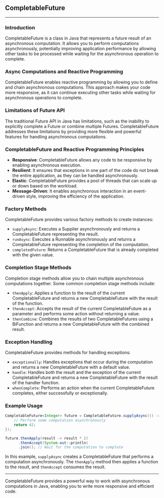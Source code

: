 ## CompletableFuture

---
### Introduction

CompletableFuture is a class in Java that represents a future result of an asynchronous computation. It allows you to perform computations asynchronously, potentially improving application performance by allowing other tasks to be processed while waiting for the asynchronous operation to complete.

### Async Computations and Reactive Programming

CompletableFuture enables reactive programming by allowing you to define and chain asynchronous computations. This approach makes your code more responsive, as it can continue executing other tasks while waiting for asynchronous operations to complete.

### Limitations of Future API

The traditional Future API in Java has limitations, such as the inability to explicitly complete a Future or combine multiple Futures. CompletableFuture addresses these limitations by providing more flexible and powerful features for handling asynchronous computations.

### CompletableFuture and Reactive Programming Principles

- **Responsive**: CompletableFuture allows any code to be responsive by enabling asynchronous execution.
- **Resilient**: It ensures that exceptions in one part of the code do not break the entire application, as they can be handled asynchronously.
- **Elastic**: CompletableFuture provides a pool of threads that can scale up or down based on the workload.
- **Message-Driven**: It enables asynchronous interaction in an event-driven style, improving the efficiency of the application.

### Factory Methods

CompletableFuture provides various factory methods to create instances:

- `supplyAsync`: Executes a Supplier asynchronously and returns a CompletableFuture representing the result.
- `runAsync`: Executes a Runnable asynchronously and returns a CompletableFuture representing the completion of the computation.
- `completedFuture`: Returns a CompletableFuture that is already completed with the given value.

### Completion Stage Methods

Completion stage methods allow you to chain multiple asynchronous computations together. Some common completion stage methods include:

- `thenApply`: Applies a function to the result of the current CompletableFuture and returns a new CompletableFuture with the result of the function.
- `thenAccept`: Accepts the result of the current CompletableFuture as a parameter and performs some action without returning a value.
- `thenCombine`: Combines the results of two CompletableFutures using a BiFunction and returns a new CompletableFuture with the combined result.

### Exception Handling

CompletableFuture provides methods for handling exceptions:

- `exceptionally`: Handles exceptions that occur during the computation and returns a new CompletableFuture with a default value.
- `handle`: Handles both the result and the exception of the current CompletableFuture and returns a new CompletableFuture with the result of the handler function.
- `whenComplete`: Performs an action when the current CompletableFuture completes, either successfully or exceptionally.

### Example Usage

```java
CompletableFuture<Integer> future = CompletableFuture.supplyAsync(() -> {
    // Perform some computation asynchronously
    return 42;
});

future.thenApply(result -> result * 2)
      .thenAccept(System.out::println)
      .join(); // Wait for the computation to complete
```

In this example, `supplyAsync` creates a CompletableFuture that performs a computation asynchronously. The `thenApply` method then applies a function to the result, and `thenAccept` consumes the result.

---

CompletableFuture provides a powerful way to work with asynchronous computations in Java, enabling you to write more responsive and efficient code.